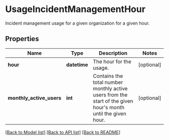 # UsageIncidentManagementHour

Incident management usage for a given organization for a given hour.
## Properties
Name | Type | Description | Notes
------------ | ------------- | ------------- | -------------
**hour** | **datetime** | The hour for the usage. | [optional] 
**monthly_active_users** | **int** | Contains the total number monthly active users from the start of the given hour&#39;s month until the given hour. | [optional] 

[[Back to Model list]](README.md#documentation-for-models) [[Back to API list]](README.md#documentation-for-api-endpoints) [[Back to README]](README.md)


